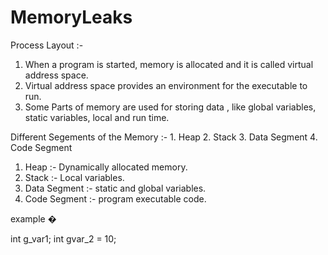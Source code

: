 # MemoryLeaks

Process Layout :- 
  1. When a program is started, memory is allocated and it is called virtual address space.
  2. Virtual address space provides an environment for the executable to run.
  3. Some Parts of memory are used for storing data , like global variables, static variables, local and run time.

   Different Segements of the Memory :-
      1. Heap
      2. Stack
      3. Data Segment
      4. Code Segment

1. Heap :- Dynamically allocated memory.
2. Stack :- Local variables.
3. Data Segment :- static and global variables.
4. Code Segment :- program executable code.

example �

  int g_var1;
  int gvar_2 = 10;











